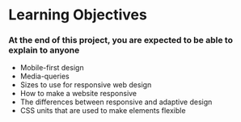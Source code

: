 # Learning Objectives

### At the end of this project, you are expected to be able to explain to anyone

- Mobile-first design
- Media-queries
- Sizes to use for responsive web design
- How to make a website responsive
- The differences between responsive and adaptive design
- CSS units that are used to make elements flexible
